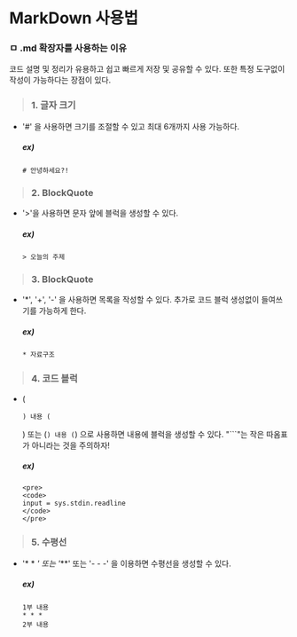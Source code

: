 # MarkDown 사용법
### ㅁ .md 확장자를 사용하는 이유
코드 설명 및 정리가 유용하고 쉽고 빠르게 저장 및 공유할 수 있다.
또한 특정 도구없이 작성이 가능하다는 장점이 있다.
    
    
> ### 1. 글자 크기
* '#' 을 사용하면 크기를 조절할 수 있고 최대 6개까지 사용 가능하다.
    ##### ex)
    ```
    # 안녕하세요?!
    ```

> ### 2. BlockQuote
* '>'을 사용하면 문자 앞에 블럭을 생성할 수 있다.
    ##### ex)
    ```
    > 오늘의 주제
    ```

> ### 3. BlockQuote
* '*', '+', '-' 을 사용하면 목록을 작성할 수 있다.
    추가로 코드 블럭 생성없이 들여쓰기를 가능하게 한다.
    ##### ex)
    ```
    * 자료구조
    ```

> ### 4. 코드 블럭
* (<pre><code>) 내용 (</code></pre>) 또는 (```) 내용 (```) 으로 사용하면 내용에 블럭을 생성할 수 있다.
    "```"는 작은 따옴표가 아니라는 것을 주의하자!
    ##### ex)
    ```
    <pre>
    <code>
    input = sys.stdin.readline
    </code>
    </pre>
    ```

> ### 5. 수평선
* '* * *' 또는 '***' 또는 '- - -' 을 이용하면 수평선을 생성할 수 있다.
    ##### ex)
    ```
    1부 내용
    * * *
    2부 내용
    ```


